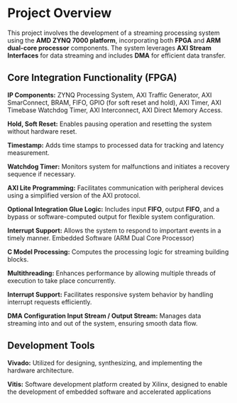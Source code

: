# Project Overview
This project involves the development of a streaming processing system using the **AMD ZYNQ 7000 platform**, incorporating both **FPGA** and **ARM dual-core processor** components. The system leverages **AXI Stream Interfaces** for data streaming and includes **DMA** for efficient data transfer.

## Core Integration Functionality (FPGA)
**IP Components:** ZYNQ Processing System, AXI Traffic Generator, AXI SmarConnect, BRAM, FIFO, GPIO (for soft reset and hold), AXI Timer, AXI Timebase Watchdog Timer, AXI Interconnect, AXI Direct Memory Access.

**Hold, Soft Reset:** Enables pausing operation and resetting the system without hardware reset.

**Timestamp:** Adds time stamps to processed data for tracking and latency measurement.

**Watchdog Timer:** Monitors system for malfunctions and initiates a recovery sequence if necessary.

**AXI Lite Programming:** Facilitates communication with peripheral devices using a simplified version of the AXI protocol.

**Optional Integration Glue Logic:** Includes input **FIFO**, output **FIFO**, and a bypass or software-computed output for flexible system configuration.

**Interrupt Support:** Allows the system to respond to important events in a timely manner.
Embedded Software (ARM Dual Core Processor)

**C Model Processing:** Computes the processing logic for streaming building blocks.

**Multithreading:** Enhances performance by allowing multiple threads of execution to take place concurrently.

**Interrupt Support:** Facilitates responsive system behavior by handling interrupt requests efficiently.

**DMA Configuration Input Stream / Output Stream:** Manages data streaming into and out of the system, ensuring smooth data flow.

## Development Tools
**Vivado:** Utilized for designing, synthesizing, and implementing the hardware architecture.

**Vitis:** Software development platform created by Xilinx, designed to enable the development of embedded software and accelerated applications
